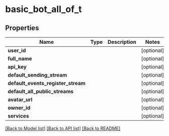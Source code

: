 # basic_bot_all_of_t

## Properties
Name | Type | Description | Notes
------------ | ------------- | ------------- | -------------
**user_id** |  |  | [optional] 
**full_name** |  |  | [optional] 
**api_key** |  |  | [optional] 
**default_sending_stream** |  |  | [optional] 
**default_events_register_stream** |  |  | [optional] 
**default_all_public_streams** |  |  | [optional] 
**avatar_url** |  |  | [optional] 
**owner_id** |  |  | [optional] 
**services** |  |  | [optional] 

[[Back to Model list]](../README.md#documentation-for-models) [[Back to API list]](../README.md#documentation-for-api-endpoints) [[Back to README]](../README.md)


